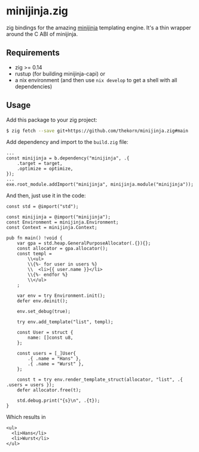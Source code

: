 # minijinja.zig

zig bindings for the amazing [minijinja](https://github.com/mitsuhiko/minijinja) templating engine.
It's a thin wrapper around the C ABI of minijinja.

## Requirements

- zig >= 0.14
- rustup (for building minijinja-capi) or
- a nix environment (and then use `nix develop` to get a shell with all dependencies)

## Usage

Add this package to your zig project:

```bash
$ zig fetch --save git+https://github.com/thekorn/minijinja.zig#main
```

Add dependency and import to the `build.zig` file:

```zig
...
const minijinja = b.dependency("minijinja", .{
    .target = target,
    .optimize = optimize,
});
...
exe.root_module.addImport("minijinja", minijinja.module("minijinja"));
```

And then, just use it in the code:

```zig
const std = @import("std");

const minijinja = @import("minijinja");
const Environment = minijinja.Environment;
const Context = minijinja.Context;

pub fn main() !void {
    var gpa = std.heap.GeneralPurposeAllocator(.{}){};
    const allocator = gpa.allocator();
    const templ =
        \\<ul>
        \\{%- for user in users %}
        \\  <li>{{ user.name }}</li>
        \\{%- endfor %}
        \\</ul>
    ;

    var env = try Environment.init();
    defer env.deinit();

    env.set_debug(true);

    try env.add_template("list", templ);

    const User = struct {
        name: []const u8,
    };

    const users = [_]User{
        .{ .name = "Hans" },
        .{ .name = "Wurst" },
    };

    const t = try env.render_template_struct(allocator, "list", .{ .users = users });
    defer allocator.free(t);

    std.debug.print("{s}\n", .{t});
}
```

Which results in

```
<ul>
  <li>Hans</li>
  <li>Wurst</li>
</ul>
```
